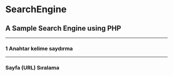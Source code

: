 # SearchEngine

 <h2>  A Sample Search Engine using PHP </h2>
 
 <hr>
 
 <h3>1 Anahtar kelime saydırma</h3> 
 
 <hr>

 <h3>Sayfa (URL) Sıralama</h3>
